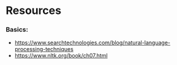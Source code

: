 # Resources

### Basics:
- https://www.searchtechnologies.com/blog/natural-language-processing-techniques
- https://www.nltk.org/book/ch07.html
